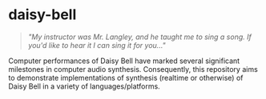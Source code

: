 daisy-bell
==========

>*"My instructor was Mr. Langley, and he taught me to sing a song. If you'd like to hear it I can sing it for you..."*


Computer performances of Daisy Bell have marked several significant milestones in computer audio synthesis. Consequently, this repository aims to demonstrate implementations of synthesis (realtime or otherwise) of Daisy Bell in a variety of languages/platforms.


